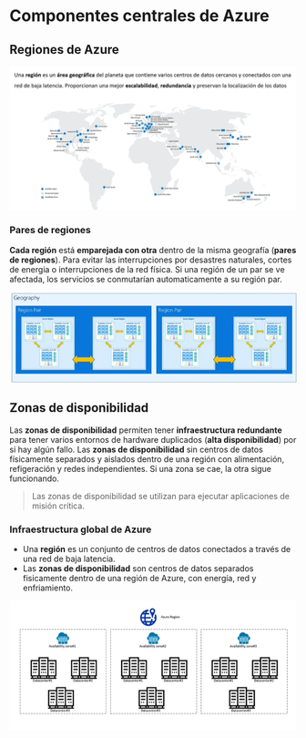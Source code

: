# Componentes centrales de Azure

## Regiones de Azure

<p align="center">
  <img src="/images/regiones-azure.png" alt:"Regiones Azure" />
</p>

### Pares de regiones
**Cada región** está **emparejada con otra** dentro de la misma geografía (**pares de regiones**). Para evitar las interrupciones por desastres naturales, cortes de energia o interrupciones de la red física. Si una región de un par se ve afectada, los servicios se conmutarían automaticamente a su región par.

<p align="center">
  <img src="/images/pares-regiones.png" alt:"Pares de Regiones" />
</p>

## Zonas de disponibilidad

Las **zonas de disponibilidad** permiten tener **infraestructura redundante** para tener varios entornos de hardware duplicados (**alta disponibilidad**) por si hay algún fallo.
Las **zonas de disponibilidad** sin centros de datos físicamente separados y aislados dentro de una región con alimentación, refigeración y redes independientes. Si una zona se cae, la otra sigue funcionando.

> Las zonas de disponibilidad se utilizan para ejecutar aplicaciones de misión crítica.

### Infraestructura global de Azure

- Una **región** es un conjunto de centros de datos conectados a través de una red de baja latencia.
- Las **zonas de disponibilidad** son centros de datos separados fisicamente dentro de una región de Azure, con energía, red y enfriamiento.

<p align="center">
  <img src="/images/azure-region.png" alt:"Azure Region" />
</p>
